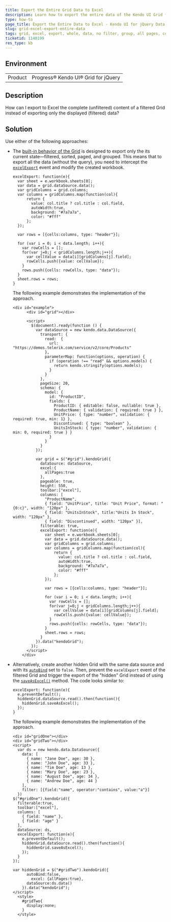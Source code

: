 ```yaml
---
title: Export the Entire Grid Data to Excel
description: Learn how to export the entire data of the Kendo UI Grid for jQuery without the paging, filtering, and grouping.
type: how-to
page_title: Export the Entire Data to Excel - Kendo UI for jQuery Data Grid
slug: grid-excel-export-entire-data
tags: grid, excel, export, whole, data, no filter, group, all pages, complete, entire
ticketid: 1140199
res_type: kb
---
```


## Environment

<table>
 <tr>
  <td>Product</td>
  <td>Progress® Kendo UI® Grid for jQuery</td> 
 </tr>
</table>

## Description

How can I export to Excel the complete (unfiltered) content of a filtered Grid instead of exporting only the displayed (filtered) data?

## Solution

Use either of the following approaches:

* The [built-in behavior of the Grid](/controls/data-management/grid/export/excel-export) is designed to export only the its current state&mdash;filtered, sorted, paged, and grouped. This means that to export all the data (without the query), you need to intercept the [`excelExport`](/api/javascript/ui/grid/events/excelexport) event and modify the created workbook.

    ```
    excelExport: function(e){
      var sheet = e.workbook.sheets[0];
      var data = grid.dataSource.data();
      var gridColumns = grid.columns;
      var columns = gridColumns.map(function(col){
          return {
            value: col.title ? col.title : col.field,
            autoWidth:true,
            background: "#7a7a7a",
            color: "#fff"
          };
      });

      var rows = [{cells:columns, type: "header"}];

      for (var i = 0; i < data.length; i++){
        var rowCells = [];
        for(var j=0;j < gridColumns.length;j++){
          var cellValue = data[i][gridColumns[j].field];
          rowCells.push({value: cellValue});
        }
        rows.push({cells: rowCells, type: "data"});
      }
      sheet.rows = rows;
    }
    ```

    The following example demonstrates the implementation of the approach.

    ```dojo
    <div id="example">
          <div id="grid"></div>

          <script>
            $(document).ready(function () {
              var dataSource = new kendo.data.DataSource({
                transport: {
                  read:  {
                    url: "https://demos.telerik.com/service/v2/core/Products"
                  },
                  parameterMap: function(options, operation) {
                    if (operation !== "read" && options.models) {
                      return kendo.stringify(options.models);
                    }
                  }
                },
                pageSize: 20,
                schema: {
                  model: {
                    id: "ProductID",
                    fields: {
                      ProductID: { editable: false, nullable: true },
                      ProductName: { validation: { required: true } },
                      UnitPrice: { type: "number", validation: { required: true, min: 1} },
                      Discontinued: { type: "boolean" },
                      UnitsInStock: { type: "number", validation: { min: 0, required: true } }
                    }
                  }
                }
              });

              var grid = $("#grid").kendoGrid({
                dataSource: dataSource,
                excel:{
                  allPages:true
                },
                pageable: true,
                height: 550,
                toolbar:["excel"],
                columns: [
                  "ProductName",
                  { field: "UnitPrice", title: "Unit Price", format: "{0:c}", width: "120px" },
                  { field: "UnitsInStock", title:"Units In Stock", width: "120px" },
                  { field: "Discontinued", width: "120px" }],
                filterable: true,
                excelExport: function(e){
                  var sheet = e.workbook.sheets[0];
                  var data = grid.dataSource.data();
                  var gridColumns = grid.columns;
                  var columns = gridColumns.map(function(col){
                      return {
                        value: col.title ? col.title : col.field,
                        autoWidth:true,
                        background: "#7a7a7a",
                        color: "#fff"
                      };
                  });

                  var rows = [{cells:columns, type: "header"}];

                  for (var i = 0; i < data.length; i++){
                    var rowCells = [];
                    for(var j=0;j < gridColumns.length;j++){
                      var cellValue = data[i][gridColumns[j].field];
                      rowCells.push({value: cellValue});
                    }
                    rows.push({cells: rowCells, type: "data"});
                  }
                  sheet.rows = rows;
                }
              }).data("kendoGrid");
            });
          </script>
        </div>
    ```

* Alternatively, create another hidden Grid with the same data source and with its [`autoBind`](/api/javascript/ui/grid/configuration/autobind) set to `false`. Then, prevent the `excelExport` event of the filtered Grid and trigger the export of the "hidden" Grid instead of using the [`saveAsExcel()`](/api/javascript/ui/grid/methods/saveasexcel) method. The code looks similar to:

    ```
    excelExport: function(e){
      e.preventDefault();
      hiddenGrid.dataSource.read().then(function(){
        hiddenGrid.saveAsExcel();
      });
    }
    ```

    The following example demonstrates the implementation of the approach.

    ```dojo
    <div id="gridOne"></div>
    <div id="gridTwo"></div>
    <script>
      var ds = new kendo.data.DataSource({
        data: [
          { name: "Jane Doe", age: 30 },
          { name: "John Doe", age: 33 },
          { name: "Tim Doe", age: 13 },
          { name: "Mary Doe", age: 23 },
          { name: "August Doe", age: 34 },
          { name: "Andrew Doe", age: 44 }
      	],
        filter: [{field:"name", operator:"contains", value:"a"}]
      })
    $("#gridOne").kendoGrid({
      filterable:true,
      toolbar:["excel"],
      columns: [
        { field: "name" },
        { field: "age" }
      ],
      dataSource: ds,
      excelExport: function(e){
        e.preventDefault();
        hiddenGrid.dataSource.read().then(function(){
          hiddenGrid.saveAsExcel();
        });
      }
    });

    var hiddenGrid = $("#gridTwo").kendoGrid({
          autoBind:false,
      		excel: {allPages:true},
          dataSource:ds.data()
        }).data("kendoGrid");
    </script>
      <style>
        #gridTwo{
          display:none;
        }
      </style>
    ```
